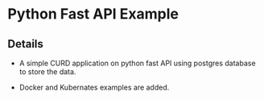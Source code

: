 # Python Fast API Example

## Details

- A simple CURD application on python fast API using postgres database to store the data.

- Docker and Kubernates examples are added.

